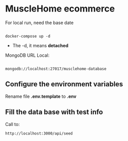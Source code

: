 # MuscleHome ecommerce

For local run, need the base date

```

docker-compose up -d
```

* The -d, it means __detached__

MongoDB URL Local:

```

mongodb://localhost:27017/musclehome-database
```

## Configure the environment variables
Rename file __.env.template__ to __.env__

## Fill the data base with test info

Call to:
```
http://localhost:3000/api/seed
```